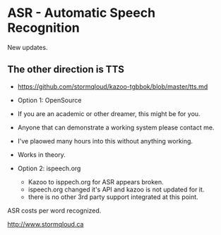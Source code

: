 # ASR - Automatic Speech Recognition

New updates.
 
## The other direction is TTS 
  * https://github.com/stormqloud/kazoo-tgbbok/blob/master/tts.md
* Option 1: OpenSource
 * If you are an academic or other dreamer, this might be for you.  
 * Anyone that can demonstrate a working system please contact me.
 * I've plaowed many hours into this without anything working.
 * Works in theory.

* Option 2: ispeech.org
  * Kazoo to isppech.org for ASR appears broken.
  * ispeech.org changed it's API and kazoo is not updated for it.
  * there is no other 3rd party support integrated at this point.

ASR costs per word recognized.

http://www.stormqloud.ca
